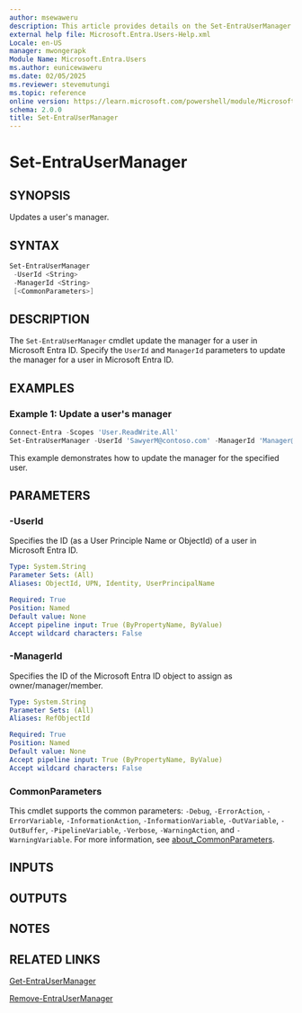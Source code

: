 ```yaml
---
author: msewaweru
description: This article provides details on the Set-EntraUserManager command.
external help file: Microsoft.Entra.Users-Help.xml
Locale: en-US
manager: mwongerapk
Module Name: Microsoft.Entra.Users
ms.author: eunicewaweru
ms.date: 02/05/2025
ms.reviewer: stevemutungi
ms.topic: reference
online version: https://learn.microsoft.com/powershell/module/Microsoft.Entra.Users/Set-EntraUserManager
schema: 2.0.0
title: Set-EntraUserManager
---
```


# Set-EntraUserManager

## SYNOPSIS

Updates a user's manager.

## SYNTAX

```powershell
Set-EntraUserManager
 -UserId <String>
 -ManagerId <String>
 [<CommonParameters>]
```

## DESCRIPTION

The `Set-EntraUserManager` cmdlet update the manager for a user in Microsoft Entra ID. Specify the `UserId` and `ManagerId` parameters to update the manager for a user in Microsoft Entra ID.

## EXAMPLES

### Example 1: Update a user's manager

```powershell
Connect-Entra -Scopes 'User.ReadWrite.All'
Set-EntraUserManager -UserId 'SawyerM@contoso.com' -ManagerId 'Manager@contoso.com'
```

This example demonstrates how to update the manager for the specified user.

## PARAMETERS

### -UserId

Specifies the ID (as a User Principle Name or ObjectId) of a user in Microsoft Entra ID.

```yaml
Type: System.String
Parameter Sets: (All)
Aliases: ObjectId, UPN, Identity, UserPrincipalName

Required: True
Position: Named
Default value: None
Accept pipeline input: True (ByPropertyName, ByValue)
Accept wildcard characters: False
```

### -ManagerId

Specifies the ID of the Microsoft Entra ID object to assign as owner/manager/member.

```yaml
Type: System.String
Parameter Sets: (All)
Aliases: RefObjectId

Required: True
Position: Named
Default value: None
Accept pipeline input: True (ByPropertyName, ByValue)
Accept wildcard characters: False
```

### CommonParameters

This cmdlet supports the common parameters: `-Debug`, `-ErrorAction`, `-ErrorVariable`, `-InformationAction`, `-InformationVariable`, `-OutVariable`, `-OutBuffer`, `-PipelineVariable`, `-Verbose`, `-WarningAction`, and `-WarningVariable`. For more information, see [about_CommonParameters](https://go.microsoft.com/fwlink/?LinkID=113216).

## INPUTS

## OUTPUTS

## NOTES

## RELATED LINKS

[Get-EntraUserManager](Get-EntraUserManager.md)

[Remove-EntraUserManager](Remove-EntraUserManager.md)
